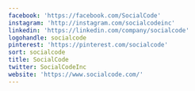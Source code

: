 ```yaml
---
facebook: 'https://facebook.com/SocialCode'
instagram: 'http://instagram.com/socialcodeinc'
linkedin: 'https://linkedin.com/company/socialcode'
logohandle: socialcode
pinterest: 'https://pinterest.com/socialcode'
sort: socialcode
title: SocialCode
twitter: SocialCodeInc
website: 'https://www.socialcode.com/'
---
```

